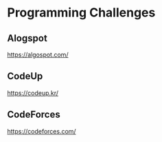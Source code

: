 # Programming Challenges

## Alogspot

https://algospot.com/

## CodeUp

https://codeup.kr/

## CodeForces

https://codeforces.com/